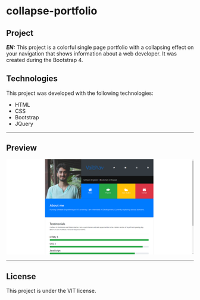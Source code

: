 # collapse-portfolio

## Project

***EN:*** This project is a colorful single page portfolio with a collapsing effect on your navigation that shows information about a web developer. It was created during the Bootstrap 4.

## Technologies

This project was developed with the following technologies:

- HTML
- CSS
- Bootstrap
- JQuery
***
 
## Preview
![preview](preview.png)
***

## License

This project is under the VIT license.
